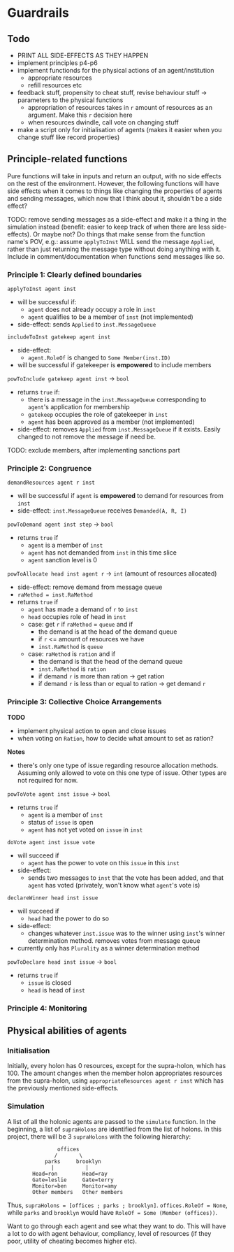 # Guardrails

## Todo
- PRINT ALL SIDE-EFFECTS AS THEY HAPPEN
- implement principles p4-p6
- implement functionds for the physical actions of an agent/institution
  - appropriate resources
  - refill resources etc
- feedback stuff, propensity to cheat stuff, revise behaviour stuff -> parameters to the physical functions
  - appropriation of resources takes in `r` amount of resources as an argument. Make this `r` decision here
  - when resources dwindle, call vote on changing stuff
- make a script only for initialisation of agents (makes it easier when you change stuff like record properties)

## Principle-related functions
Pure functions will take in inputs and return an output, with no side effects on the rest of the environment. However, the following functions will have side effects when it comes to things like changing the properties of agents and sending messages, which now that I think about it, shouldn't be a side effect?  

TODO: remove sending messages as a side-effect and make it a thing in the simulation instead (benefit: easier to keep track of when there are less side-effects). Or maybe not? Do things that make sense from the function name's POV, e.g.: assume `applyToInst` WILL send the message `Applied`, rather than just returning the message type without doing anything with it. Include in comment/documentation when functions send messages like so.

### Principle 1: Clearly defined boundaries
`applyToInst agent inst`
- will be successful if:
  - `agent` does not already occupy a role in `inst`
  - `agent` qualifies to be a member of `inst` (not implemented)
- side-effect: sends `Applied` to `inst.MessageQueue`

`includeToInst gatekeep agent inst`
- side-effect: 
  - `agent.RoleOf` is changed to `Some Member(inst.ID)`
- will be successful if gatekeeper is **empowered** to include members

`powToInclude gatekeep agent inst` -> `bool`
- returns `true` if:
  - there is a message in the `inst.MessageQueue` corresponding to `agent`'s application for membership
  - `gatekeep` occupies the role of gatekeeper in `inst`
  - `agent` has been approved as a member (not implemented)  
- side-effect: removes `Applied` from `inst.MessageQueue` if it exists. Easily changed to not remove the message if need be.

TODO: exclude members, after implementing sanctions part

### Principle 2: Congruence
`demandResources agent r inst` 
- will be successful if `agent` is **empowered** to demand for resources from `inst`
- side-effect: `inst.MessageQueue` receives `Demanded(A, R, I)`

`powToDemand agent inst step` -> `bool`
- returns `true` if
  - `agent` is a member of `inst`
  - `agent` has not demanded from `inst` in this time slice
  - `agent` sanction level is 0

`powToAllocate head inst agent r` -> `int` (amount of resources allocated)
- side-effect: remove demand from message queue
- `raMethod = inst.RaMethod`
- returns `true` if
  - `agent` has made a demand of `r` to `inst`
  - `head` occupies role of head in `inst`
  - case: get `r` if `raMethod` = `queue` and if
    - the demand is at the head of the demand queue
    - if `r` <= amount of resources we have
    - `inst.RaMethod` is `queue`
  - case: `raMethod` is `ration` and if
    - the demand is that the head of the demand queue
    - `inst.RaMethod` is `ration`
    - if demand `r` is more than ration -> get ration 
    - if demand `r` is less than or equal to ration -> get demand `r`

### Principle 3: Collective Choice Arrangements
**TODO**
- implement physical action to open and close issues
- when voting on `Ration`, how to decide what amount to set as ration?

**Notes**
- there's only one type of issue regarding resource allocation methods. Assuming only allowed to vote on this one type of issue. Other types are not required for now.

`powToVote agent inst issue` -> `bool`
- returns `true` if 
  - `agent` is a member of `inst`
  - status of `issue` is open
  - `agent` has not yet voted on `issue` in `inst`

`doVote agent inst issue vote`
- will succeed if
  - `agent` has the power to vote on this `issue` in this `inst`
- side-effect:
  - sends two messages to `inst` that the vote has been added, and that `agent` has voted (privately, won't know what `agent`'s vote is)

`declareWinner head inst issue` 
- will succeed if
  - `head` had the power to do so
- side-effect:
  - changes whatever `inst.issue` was to the winner using `inst`'s winner determination method. removes votes from message queue
- currently only has `Plurality` as a winner determination method

`powToDeclare head inst issue` -> `bool`
- returns `true` if
  - `issue` is closed
  - `head` is head of `inst`

### Principle 4: Monitoring

## Physical abilities of agents
### Initialisation
Initially, every holon has 0 resources, except for the supra-holon, which has 100. The amount changes when the member holon appropriates resources from the supra-holon, using `appropriateResources agent r inst` which has the previously mentioned side-effects.

### Simulation
A list of all the holonic agents are passed to the `simulate` function. In the beginning, a list of `supraHolons` are identified from the list of holons. In this project, there will be 3 `supraHolons` with the following hierarchy:
```
                offices
               /       \
            parks     brooklyn
              |          |
        Head=ron        Head=ray
        Gate=leslie     Gate=terry
        Monitor=ben     Monitor=amy
        Other members   Other members
```

Thus, `supraHolons = [offices ; parks ; brooklyn]`. `offices.RoleOf = None`, while `parks` and `brooklyn` would have `RoleOf = Some (Member (offices))`.  

Want to go through each agent and see what they want to do. This will have a lot to do with agent behaviour, compliancy, level of resources (if they poor, utility of cheating becomes higher etc). 